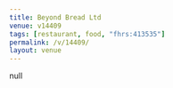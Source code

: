```yaml
---
title: Beyond Bread Ltd
venue: v14409
tags: [restaurant, food, "fhrs:413535"]
permalink: /v/14409/
layout: venue
---
```

null